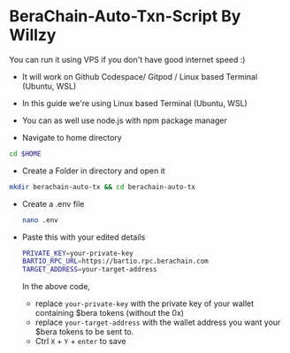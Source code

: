 # BeraChain-Auto-Txn-Script By Willzy

You can run it using VPS if you don't have good internet speed :)
- It will work on Github Codespace/ Gitpod / Linux based Terminal (Ubuntu, WSL)
- In this guide we're using Linux based Terminal (Ubuntu, WSL)
- You can as well use node.js with npm package manager

-  Navigate to home directory
  
```bash
cd $HOME
```
- Create a Folder in directory and open it
```bash
mkdir berachain-auto-tx && cd berachain-auto-tx
```
- Create a .env file
  ```bash
  nano .env
  ```
- Paste this with your edited details
  
    ```bash
  PRIVATE_KEY=your-private-key
  BARTIO_RPC_URL=https://bartio.rpc.berachain.com
  TARGET_ADDRESS=your-target-address
  ```
  In the above code,
  - replace ```your-private-key``` with the private key of your wallet containing $bera tokens (without the 0x)
  - replace ```your-target-address``` with the wallet address you want your $bera tokens to be sent to.
  - Ctrl `X` + `Y` + `enter` to save
